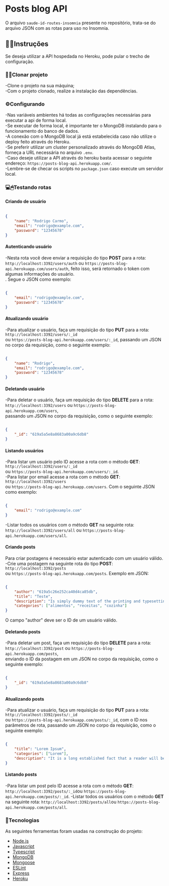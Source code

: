 # Posts blog API

O arquivo ```saude-id-routes-insomnia``` presente no repositório, trata-se do arquivo JSON com as rotas para uso no Insomnia.

## 👨‍🏫Instruções
Se deseja utilizar a API hospedada no Heroku, pode pular o trecho de configuração.<br>

### 👨‍💻Clonar projeto

-Clone o projeto na sua máquina; <br>
-Com o projeto clonado, realize a instalação das dependências.<br>

### ⚙Configurando 

-Nas variáveis ambientes há todas as configurações necessárias para executar a api de forma local.<br>
-Se executar de forma local, é importante ter o MongoDB instalando para o funcionamento do banco de dados.<br>
-A conexão com o MongoDB local já está estabelecida caso não utilize o deploy feito através do Heroku.<br>
-Se preferir utilizar um cluster personalizado através do MongoDB Atlas, forneça a URL necessária no arquivo ```.env```.<br>
-Caso deseje utilizar a API através do heroku basta acessar o seguinte endereço: ```https://posts-blog-api.herokuapp.com/```. <br>
-Lembre-se de checar os scripts no ```package.json``` caso execute um servidor local.

### 💻🖱Testando rotas

#### Criando de usuário

```JSON

{
	"name": "Rodrigo Carmo",
	"email": "rodrigo@example.com",
	"password": "12345678"
}

```


#### Autenticando usuário
-Nesta rota você deve enviar a requisição do tipo **POST** para a rota: <br>
```http://localhost:3392/users/auth``` ou ```https://posts-blog-api.herokuapp.com/users/auth```, feito isso, será retornado o token com algumas informações do usuário.<br>. 
Segue o JSON como exemplo: <br>

```JSON

{
	"email": "rodrigo@example.com",
	"password": "12345678"
}

```

#### Atualizando usuário

-Para atualizar o usuário, faça um requisição do tipo **PUT** para a rota: ```http://localhost:3392/users/:_id``` <br>
ou ```https://posts-blog-api.herokuapp.com/users/:_id```, passando um JSON no corpo da requisição, como o seguinte exemplo: 


```JSON

{
	"name": "Rodrigo",
  	"email": "rodrigo@example.com",
	"password": "12345678"
}

```

#### Deletando usuário
-Para deletar o usuário, faça um requisição do tipo **DELETE** para a rota: <br>
```http://localhost:3392/users``` ou ```https://posts-blog-api.herokuapp.com/users```, <br>
passando um JSON no corpo da requisição, como o seguinte exemplo: 

```JSON

{
	"_id": "619a5a5e8a8683a00a9c6db8"
}

```

#### Listando usuários
-Para listar um usuário pelo ID acesse a rota com o método **GET**: ```http://localhost:3392/users/:_id``` <br>
ou ```https://posts-blog-api.herokuapp.com/users/:_id```. <br>
-Para listar por email acesse a rota com o método **GET**: ```http://localhost:3392/users``` <br>
ou ```https://posts-blog-api.herokuapp.com/users```. Com o seguinte JSON como exemplo:

```JSON

{
	"email": "rodrigo@example.com"
}

```

-Listar todos os usuários com o método **GET** na seguinte rota: ```http://localhost:3392/users/all``` ou ```https://posts-blog-api.herokuapp.com/users/all```.

#### Criando posts
Para criar postagens é necessário estar autenticado com um usuário válido.<br>
-Crie uma postagem na seguinte rota do tipo **POST**: ```http://localhost:3392/posts``` <br>
ou ```https://posts-blog-api.herokuapp.com/posts```. Exemplo em JSON: 


```JSON

{
	"author": "619a5c26e252ca40d4ca85db",
	"title": "Teste",
	"description": "Is simply dummy text of the printing and typesetting industry. Lorem Ipsum has been the industry's standard dummy text ever since the 1500s, when an unknown printer took a galley of type and scrambled it to make a type specimen book",
	"categories": ["alimentos", "receitas", "cozinha"]
}

```
O campo "author" deve ser o ID de um usuário válido.

#### Deletando posts

-Para deletar um post, faça um requisição do tipo **DELETE** para a rota: <br>
```http://localhost:3392/post``` ou ```https://posts-blog-api.herokuapp.com/posts```, <br>
enviando o ID da postagem em um JSON no corpo da requisição, como o seguinte exemplo: 

```JSON

{
	"_id": "619a5a5e8a8683a00a9c6db8"
}

```

#### Atualizando posts

-Para atualizar o usuário, faça um requisição do tipo **PUT** para a rota: ```http://localhost:3392/posts/:_id``` <br>
ou ```https://posts-blog-api.herokuapp.com/posts/:_id```, com o ID nos parâmetros de rota, passando um JSON no corpo da requisição, como o seguinte exemplo: 


```JSON

{
	"title": "Lorem Ipsum",
	"categories": ["Lorem"],
	"description": "It is a long established fact that a reader will be distracted by the readable content of a page when looking at its layout. The point of using Lorem Ipsum is that it has a more-or-less normal distribution of letters, as opposed to using 'Content here, content here', making it look like readable English. Many desktop publishing packages and web page editors now use Lorem Ipsum as their default model text, and a search for 'lorem ipsum' will uncover many web sites still in their infancy. Various versions have evolved over the years, sometimes by accident, sometimes on purpose (injected humour and the like)."
}

```


#### Listando posts
-Para listar um post pelo ID acesse a rota com o método **GET**: ```http://localhost:3392/posts/:_id```ou ```https://posts-blog-api.herokuapp.com/posts/:_id```.
-Listar todos os usuários com o método **GET** na seguinte rota: ```http://localhost:3392/posts/all```ou ```https://posts-blog-api.herokuapp.com/posts/all```.


### 🔗Tecnologias

As seguintes ferramentas foram usadas na construção do projeto:<br>

- [Node.js](https://nodejs.org/en/)
- [Javascript](https://www.javascript.com/)
- [Typescript](https://www.typescriptlang.org/)
- [MongoDB](https://www.mongodb.com/pt-br)
- [Mongoose](https://mongoosejs.com/)
- [ESLint](https://eslint.org/)
- [Express](https://expressjs.com/pt-br/)
- [Heroku](https://www.heroku.com/)



